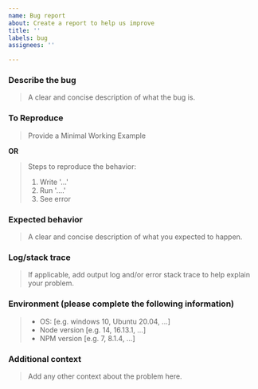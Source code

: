 ```yaml
---
name: Bug report
about: Create a report to help us improve
title: ''
labels: bug
assignees: ''

---
```


### Describe the bug
> A clear and concise description of what the bug is.

### To Reproduce
> Provide a Minimal Working Example

**OR**

> Steps to reproduce the behavior:
> 1. Write '...'
> 2. Run '....'
> 3. See error

### Expected behavior
> A clear and concise description of what you expected to happen.

### Log/stack trace
> If applicable, add output log and/or error stack trace to help explain your problem.

### Environment (please complete the following information)
> - OS: [e.g. windows 10, Ubuntu 20.04, ...]
> - Node version [e.g. 14, 16.13.1, ...]
> - NPM version [e.g. 7, 8.1.4, ...]

### Additional context
> Add any other context about the problem here.
